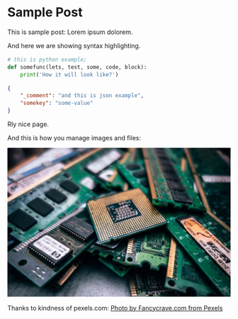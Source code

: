 # Sample Post

This is sample post: Lorem ipsum dolorem. 

And here we are showing syntax highlighting.

```python
# this is python example;
def somefunc(lets, test, some, code, block):
    print('How it will look like?')
```

```json
{
    "_comment": "and this is json example",
    "somekey": "some-value"
}
```

Rly nice page.


And this is how you manage images and files:

![This is sample image](static/img/posts/sample_image.jpg)

Thanks to kindness of pexels.com: [Photo by Fancycrave.com from Pexels](https://www.pexels.com/@fancycrave?utm_content=attributionCopyText&utm_medium=referral&utm_source=pexels)